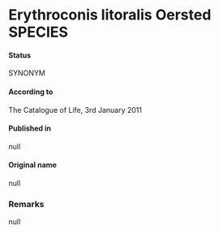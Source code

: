Erythroconis litoralis Oersted SPECIES
=======

#### Status
SYNONYM

#### According to
The Catalogue of Life, 3rd January 2011

#### Published in
null

#### Original name
null

### Remarks
null